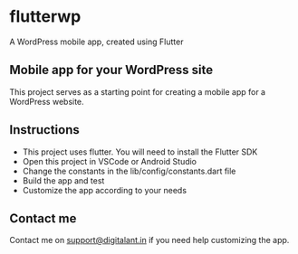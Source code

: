 # flutterwp
A WordPress mobile app, created using Flutter

## Mobile app for your WordPress site
This project serves as a starting point for creating a mobile app for a WordPress website. 

## Instructions
- This project uses flutter. You will need to install the Flutter SDK
- Open this project in VSCode or Android Studio
- Change the constants in the lib/config/constants.dart file
- Build the app and test
- Customize the app according to your needs

## Contact me
Contact me on support@digitalant.in if you need help customizing the app.
